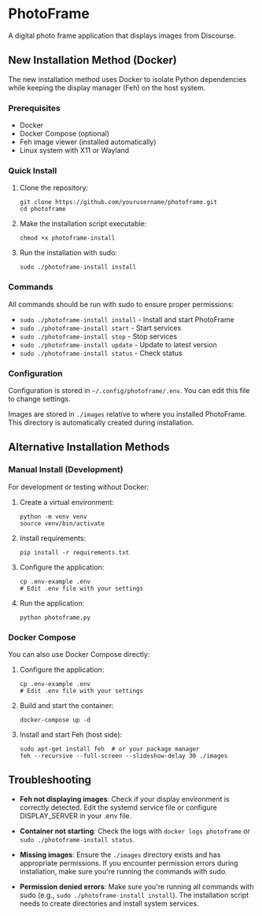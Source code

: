 # PhotoFrame

A digital photo frame application that displays images from Discourse.

## New Installation Method (Docker)

The new installation method uses Docker to isolate Python dependencies while keeping the display manager (Feh) on the host system.

### Prerequisites

- Docker
- Docker Compose (optional)
- Feh image viewer (installed automatically)
- Linux system with X11 or Wayland

### Quick Install

1. Clone the repository:
   ```
   git clone https://github.com/yourusername/photoframe.git
   cd photoframe
   ```

2. Make the installation script executable:
   ```
   chmod +x photoframe-install
   ```

3. Run the installation with sudo:
   ```
   sudo ./photoframe-install install
   ```

### Commands

All commands should be run with sudo to ensure proper permissions:

- `sudo ./photoframe-install install` - Install and start PhotoFrame
- `sudo ./photoframe-install start` - Start services
- `sudo ./photoframe-install stop` - Stop services
- `sudo ./photoframe-install update` - Update to latest version
- `sudo ./photoframe-install status` - Check status

### Configuration

Configuration is stored in `~/.config/photoframe/.env`. You can edit this file to change settings.

Images are stored in `./images` relative to where you installed PhotoFrame. This directory is automatically created during installation.

## Alternative Installation Methods

### Manual Install (Development)

For development or testing without Docker:

1. Create a virtual environment:
   ```
   python -m venv venv
   source venv/bin/activate
   ```

2. Install requirements:
   ```
   pip install -r requirements.txt
   ```

3. Configure the application:
   ```
   cp .env-example .env
   # Edit .env file with your settings
   ```

4. Run the application:
   ```
   python photoframe.py
   ```

### Docker Compose

You can also use Docker Compose directly:

1. Configure the application:
   ```
   cp .env-example .env
   # Edit .env file with your settings
   ```

2. Build and start the container:
   ```
   docker-compose up -d
   ```

3. Install and start Feh (host side):
   ```
   sudo apt-get install feh  # or your package manager
   feh --recursive --full-screen --slideshow-delay 30 ./images
   ```

## Troubleshooting

- **Feh not displaying images**: Check if your display environment is correctly detected. Edit the systemd service file or configure DISPLAY_SERVER in your .env file.

- **Container not starting**: Check the logs with `docker logs photoframe` or `sudo ./photoframe-install status`.

- **Missing images**: Ensure the `./images` directory exists and has appropriate permissions. If you encounter permission errors during installation, make sure you're running the commands with sudo.

- **Permission denied errors**: Make sure you're running all commands with sudo (e.g., `sudo ./photoframe-install install`). The installation script needs to create directories and install system services.